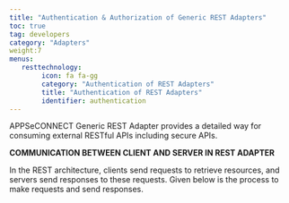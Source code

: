 ```yaml
---
title: "Authentication & Authorization of Generic REST Adapters"
toc: true
tag: developers
category: "Adapters"
weight:7
menus: 
   resttechnology:
        icon: fa fa-gg
        category: "Authentication of REST Adapters"
        title: "Authentication of REST Adapters"
        identifier: authentication
---
```

APPSeCONNECT Generic REST Adapter provides a detailed way for consuming external RESTful APIs including secure APIs.

**COMMUNICATION BETWEEN CLIENT AND SERVER IN REST ADAPTER**

In the REST architecture, clients send requests to retrieve resources, and servers send responses
to these requests. Given below is the process to make requests and send responses.